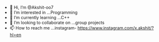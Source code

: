 - 👋 Hi, I’m @Akshit-oo7
- 👀 I’m interested in ...Programming
- 🌱 I’m currently learning ...C++
- 💞️ I’m looking to collaborate on ...group projects
- 📫 How to reach me ...instagram- https://www.instagram.com/x.akshit/?hl=en

<!---
Akshit-oo7/Akshit-oo7 is a ✨ special ✨ repository because its `README.md` (this file) appears on your GitHub profile.
You can click the Preview link to take a look at your changes.
--->
